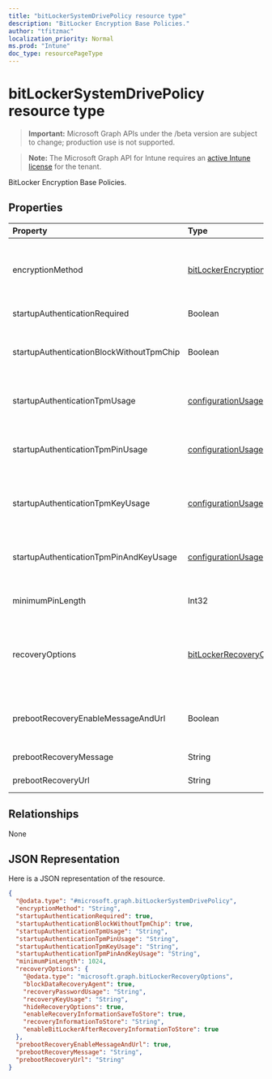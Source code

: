 ```yaml
---
title: "bitLockerSystemDrivePolicy resource type"
description: "BitLocker Encryption Base Policies."
author: "tfitzmac"
localization_priority: Normal
ms.prod: "Intune"
doc_type: resourcePageType
---
```


# bitLockerSystemDrivePolicy resource type

> **Important:** Microsoft Graph APIs under the /beta version are subject to change; production use is not supported.

> **Note:** The Microsoft Graph API for Intune requires an [active Intune license](https://go.microsoft.com/fwlink/?linkid=839381) for the tenant.

BitLocker Encryption Base Policies.

## Properties
|Property|Type|Description|
|:---|:---|:---|
|encryptionMethod|[bitLockerEncryptionMethod](../resources/intune-deviceconfig-bitlockerencryptionmethod.md)|Select the encryption method for operating system drives. Possible values are: `aesCbc128`, `aesCbc256`, `xtsAes128`, `xtsAes256`.|
|startupAuthenticationRequired|Boolean|Require additional authentication at startup.|
|startupAuthenticationBlockWithoutTpmChip|Boolean|Indicates whether to allow BitLocker without a compatible TPM (requires a password or a startup key on a USB flash drive).|
|startupAuthenticationTpmUsage|[configurationUsage](../resources/intune-deviceconfig-configurationusage.md)|Indicates if TPM startup is allowed/required/disallowed. Possible values are: `blocked`, `required`, `allowed`.|
|startupAuthenticationTpmPinUsage|[configurationUsage](../resources/intune-deviceconfig-configurationusage.md)|Indicates if TPM startup pin is allowed/required/disallowed. Possible values are: `blocked`, `required`, `allowed`.|
|startupAuthenticationTpmKeyUsage|[configurationUsage](../resources/intune-deviceconfig-configurationusage.md)|Indicates if TPM startup key is allowed/required/disallowed. Possible values are: `blocked`, `required`, `allowed`.|
|startupAuthenticationTpmPinAndKeyUsage|[configurationUsage](../resources/intune-deviceconfig-configurationusage.md)|Indicates if TPM startup pin key and key are allowed/required/disallowed. Possible values are: `blocked`, `required`, `allowed`.|
|minimumPinLength|Int32|Indicates the minimum length of startup pin. Valid values 4 to 20|
|recoveryOptions|[bitLockerRecoveryOptions](../resources/intune-deviceconfig-bitlockerrecoveryoptions.md)|Allows to recover BitLocker encrypted operating system drives in the absence of the required startup key information. This policy setting is applied when you turn on BitLocker.|
|prebootRecoveryEnableMessageAndUrl|Boolean|Enable pre-boot recovery message and Url. If requireStartupAuthentication is false, this value does not affect.|
|prebootRecoveryMessage|String|Defines a custom recovery message.|
|prebootRecoveryUrl|String|Defines a custom recovery URL.|

## Relationships
None

## JSON Representation
Here is a JSON representation of the resource.
<!-- {
  "blockType": "resource",
  "@odata.type": "microsoft.graph.bitLockerSystemDrivePolicy"
}
-->
``` json
{
  "@odata.type": "#microsoft.graph.bitLockerSystemDrivePolicy",
  "encryptionMethod": "String",
  "startupAuthenticationRequired": true,
  "startupAuthenticationBlockWithoutTpmChip": true,
  "startupAuthenticationTpmUsage": "String",
  "startupAuthenticationTpmPinUsage": "String",
  "startupAuthenticationTpmKeyUsage": "String",
  "startupAuthenticationTpmPinAndKeyUsage": "String",
  "minimumPinLength": 1024,
  "recoveryOptions": {
    "@odata.type": "microsoft.graph.bitLockerRecoveryOptions",
    "blockDataRecoveryAgent": true,
    "recoveryPasswordUsage": "String",
    "recoveryKeyUsage": "String",
    "hideRecoveryOptions": true,
    "enableRecoveryInformationSaveToStore": true,
    "recoveryInformationToStore": "String",
    "enableBitLockerAfterRecoveryInformationToStore": true
  },
  "prebootRecoveryEnableMessageAndUrl": true,
  "prebootRecoveryMessage": "String",
  "prebootRecoveryUrl": "String"
}
```




